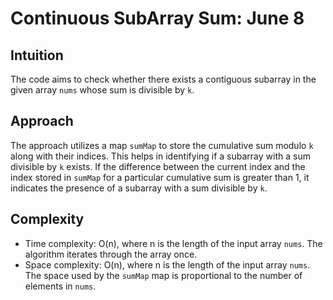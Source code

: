 #  Continuous SubArray Sum: June 8

## Intuition
The code aims to check whether there exists a contiguous subarray in the given array `nums` whose sum is divisible by `k`.

## Approach
The approach utilizes a map `sumMap` to store the cumulative sum modulo `k` along with their indices. This helps in identifying if a subarray with a sum divisible by `k` exists. If the difference between the current index and the index stored in `sumMap` for a particular cumulative sum is greater than 1, it indicates the presence of a subarray with a sum divisible by `k`.

## Complexity
- Time complexity: O(n), where n is the length of the input array `nums`. The algorithm iterates through the array once.
- Space complexity: O(n), where n is the length of the input array `nums`. The space used by the `sumMap` map is proportional to the number of elements in `nums`.
